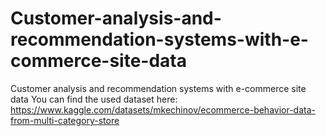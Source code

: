 # Customer-analysis-and-recommendation-systems-with-e-commerce-site-data
Customer analysis and recommendation systems with e-commerce site data
You can find the used dataset here: https://www.kaggle.com/datasets/mkechinov/ecommerce-behavior-data-from-multi-category-store
